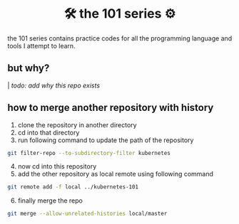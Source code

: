 <center>
  <h1>🛠️ the 101 series ⚙️</h1>
</center>

the 101 series contains practice codes for all the programming language and tools I attempt to learn.

## but why?

| _todo: add why this repo exists_

## how to merge another repository with history

1. clone the repository in another directory
2. cd into that directory
3. run following command to update the path of the repository
```bash
git filter-repo --to-subdirectory-filter kubernetes
```
4. now cd into this repository
5. add the other repository as local remote using following command
```bash
git remote add -f local ../kubernetes-101
```
6. finally merge the repo
```bash
git merge --allow-unrelated-histories local/master
```